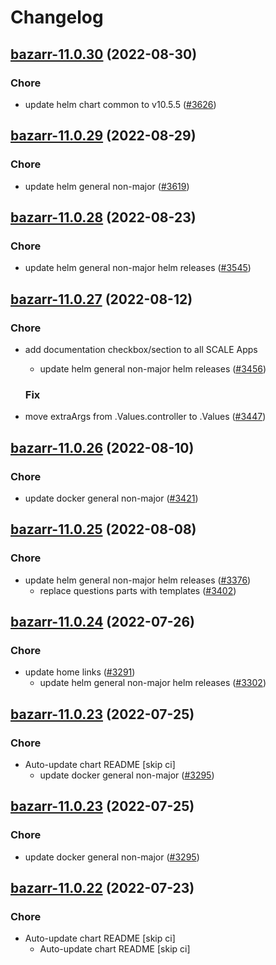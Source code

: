# Changelog



## [bazarr-11.0.30](https://github.com/truecharts/charts/compare/bazarr-11.0.29...bazarr-11.0.30) (2022-08-30)

### Chore

- update helm chart common to v10.5.5 ([#3626](https://github.com/truecharts/charts/issues/3626))




## [bazarr-11.0.29](https://github.com/truecharts/charts/compare/bazarr-11.0.28...bazarr-11.0.29) (2022-08-29)

### Chore

- update helm general non-major ([#3619](https://github.com/truecharts/charts/issues/3619))




## [bazarr-11.0.28](https://github.com/truecharts/charts/compare/bazarr-11.0.27...bazarr-11.0.28) (2022-08-23)

### Chore

- update helm general non-major helm releases ([#3545](https://github.com/truecharts/charts/issues/3545))




## [bazarr-11.0.27](https://github.com/truecharts/charts/compare/bazarr-11.0.26...bazarr-11.0.27) (2022-08-12)

### Chore

- add documentation checkbox/section to all SCALE Apps
  - update helm general non-major helm releases ([#3456](https://github.com/truecharts/charts/issues/3456))

  ### Fix

- move extraArgs from .Values.controller to .Values ([#3447](https://github.com/truecharts/charts/issues/3447))




## [bazarr-11.0.26](https://github.com/truecharts/charts/compare/bazarr-11.0.25...bazarr-11.0.26) (2022-08-10)

### Chore

- update docker general non-major ([#3421](https://github.com/truecharts/charts/issues/3421))




## [bazarr-11.0.25](https://github.com/truecharts/charts/compare/bazarr-11.0.24...bazarr-11.0.25) (2022-08-08)

### Chore

- update helm general non-major helm releases ([#3376](https://github.com/truecharts/charts/issues/3376))
  - replace questions parts with templates ([#3402](https://github.com/truecharts/charts/issues/3402))




## [bazarr-11.0.24](https://github.com/truecharts/apps/compare/bazarr-11.0.23...bazarr-11.0.24) (2022-07-26)

### Chore

- update home links ([#3291](https://github.com/truecharts/apps/issues/3291))
  - update helm general non-major helm releases ([#3302](https://github.com/truecharts/apps/issues/3302))




## [bazarr-11.0.23](https://github.com/truecharts/apps/compare/bazarr-11.0.22...bazarr-11.0.23) (2022-07-25)

### Chore

- Auto-update chart README [skip ci]
  - update docker general non-major ([#3295](https://github.com/truecharts/apps/issues/3295))




## [bazarr-11.0.23](https://github.com/truecharts/apps/compare/bazarr-11.0.22...bazarr-11.0.23) (2022-07-25)

### Chore

- update docker general non-major ([#3295](https://github.com/truecharts/apps/issues/3295))




## [bazarr-11.0.22](https://github.com/truecharts/apps/compare/bazarr-11.0.21...bazarr-11.0.22) (2022-07-23)

### Chore

- Auto-update chart README [skip ci]
  - Auto-update chart README [skip ci]
